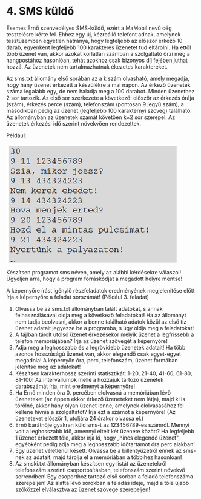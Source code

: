 # 4. SMS küldő
Esemes Ernő szenvedélyes SMS-küldő, ezért a MaMobil nevű cég tesztelésre kérte fel. Ehhez egy új, kézreálló telefont adnak, amelynek tesztüzemben egyetlen hátránya, hogy legfeljebb az először érkező 10 darab, egyenként legfeljebb 100 karakteres üzenetet tud eltárolni. Ha ettől több üzenet van, akkor azokat korlátlan számban a szolgáltató őrzi meg a hangpostához hasonlóan, tehát azokhoz csak bizonyos díj fejében juthat hozzá. Az üzenetek nem tartalmazhatnak ékezetes karaktereket.

Az sms.txt állomány első sorában az a k szám olvasható, amely megadja, hogy hány üzenet érkezett a készülékre a mai napon. Az érkező üzenetek száma legalább egy, de nem haladja meg a 100 darabot. Minden üzenethez 2 sor tartozik. Az első sor szerkezete a következő: először az érkezés órája (szám), érkezés perce (szám), telefonszám (pontosan 9 jegyű szám), a másodikban pedig az üzenet (legfeljebb 100 karakternyi szöveg) található. Az állományban az üzenetek számát követően k×2 sor szerepel. Az üzenetek érkezési idő szerint növekvően rendezettek.

Például:

![](image1.png)

Készítsen programot sms néven, amely az alábbi kérdésekre válaszol! Ügyeljen arra, hogy a program forráskódját a megadott helyre mentse!

A képernyőre írást igénylő részfeladatok eredményének megjelenítése előtt írja a képernyőre a feladat sorszámát! (Például 3. feladat)

1. Olvassa be az sms.txt állományban talált adatokat, s annak felhasználásával oldja meg a következő feladatokat! Ha az állományt nem tudja beolvasni, akkor a benne található adatok közül az első tíz üzenet adatait jegyezze be a programba, s úgy oldja meg a feladatokat!
2. A fájlban tárolt utolsó üzenet érkezésekor melyik üzenet a legfrissebb a telefon memóriájában? Írja az üzenet szövegét a képernyőre!
3. Adja meg a leghosszabb és a legrövidebb üzenetek adatait! Ha több azonos hosszúságú üzenet van, akkor elegendő csak egyet-egyet megadnia! A képernyőn óra, perc, telefonszám, üzenet formában jelenítse meg az adatokat!
4. Készítsen karakterhossz szerinti statisztikát: 1-20, 21-40, 41-60, 61-80, 81-100! Az intervallumok mellé a hozzájuk tartozó üzenetek darabszámát írja, mint eredményt a képernyőre!
5. Ha Ernő minden óra 0. percében elolvasná a memóriában lévő üzeneteket (az éppen ekkor érkező üzeneteket nem látja), majd ki is törölné, akkor hány olyan üzenet lenne, amelynek elolvasásához fel kellene hívnia a szolgáltatót? Írja ezt a számot a képernyőre! (Az üzeneteket először 1, utoljára 24 órakor olvassa el.)
6. Ernő barátnője gyakran küld sms-t az 123456789-es számról. Mennyi volt a leghosszabb idő, amennyi eltelt két üzenete között? Ha legfeljebb 1 üzenet érkezett tőle, akkor írja ki, hogy „nincs elegendő üzenet", egyébként pedig adja meg a leghosszabb időtartamot óra perc alakban!
7. Egy üzenet véletlenül késett. Olvassa be a billentyűzetről ennek az sms-nek az adatait, majd tárolja el a memóriában a többihez hasonlóan!
8. Az smski.txt állományban készítsen egy listát az üzenetekről telefonszám szerinti csoportosításban, telefonszám szerint növekvő sorrendben! Egy csoporthoz tartozó első sorban a feladó telefonszáma szerepeljen! Az alatta lévő sorokban a feladás ideje, majd a tőle újabb szóközzel elválasztva az üzenet szövege szerepeljen!